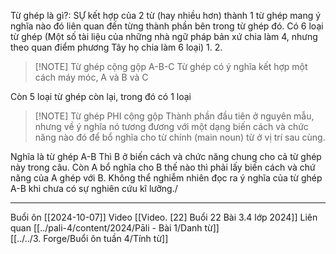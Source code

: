 Từ ghép là gì?: SỰ kết hợp của 2 từ (hay nhiều hơn) thành 1 từ ghép mang ý nghĩa nào đó liên quan đến từng thành phần bên trong từ ghép đó.
Có 6 loại từ ghép (Một số tài liệu của những nhà ngữ pháp bản xứ chia làm 4, nhưng theo quan điểm phương Tây họ chia làm 6 loại)
1.
2.

> [!NOTE] Từ ghép cộng gộp A-B-C
> Từ ghép có ý nghĩa kết hợp một cách máy móc, A và B và C

Còn 5 loại từ ghép còn lại, trong đó có 1 loại 


> [!NOTE] Từ ghép PHI cộng gộp
> Thành phần đầu tiên ở nguyên mẫu, nhưng về ý nghĩa nó tương đương với một dạng biến cách và chức năng nào đó để bổ nghĩa cho từ chính (main noun) từ ở vị trí sau cùng.

Nghĩa là từ ghép A-B
Thì B ở biến cách và chức năng chung cho cả từ ghép này trong câu. Còn A bổ nghĩa cho B thế nào thì phải lấy biến cách và chứ năng của A ghép với B. Không thể nghiễm nhiên đọc ra ý nghĩa của từ ghép A-B khi chưa có sự nghiên cứu kĩ lưỡng./

---
Buổi ôn [[2024-10-07]]
Video [[Video. [22] Buổi 22 Bài 3.4 lớp 2024]]
Liên quan [[../pali-4/content/2024/Pāli - Bài 1/Danh từ]]         
[[../../3. Forge/Buổi ôn tuần 4/Tính từ]]
